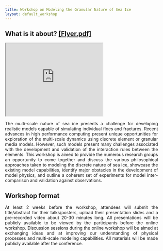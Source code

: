 ```yaml
---
title: Workshop on Modeling the Granular Nature of Sea Ice
layout: default_workshop
---
```

## What is it about? <a href="https://github.com/SPIce-Team/spice-team.github.io/raw/master/files/Workshop_Flyer.pdf">[Flyer.pdf]</a>
<iframe src="https://drive.google.com/file/d/1ksovGRg59M4dE6ABu3Lq7hP4QzG-ebNi/preview" width="320" height="240"></iframe>
<p align="justify">
The multi-scale nature of sea ice presents a challenge for developing realistic  models  capable  of  simulating  individual  floes  and  fractures.  Recent  advances in  high  performance  computing  present  unique  opportunities  for  exploration  of  the multi-scale dynamics using discrete element or granular media models. However, such models  present  many  challenges  associated  with  the  development  and  validation  of the  interaction  rules  between  the  elements.  This  workshop  is  aimed  to  provide  the numerous  research  groups  an  opportunity  to  come  together  and  discuss  the  various philosophical  approaches  taken  to  modeling  the  discrete  nature  of  sea  ice,  showcase the  existing  model  capabilities,  identify  major  obstacles  in  the  development  of  model physics,  and  outline  a  coherent  set  of  experiments  for  model  inter-comparison  and validation against observations.
  </p>


## Workshop  format 
<p align="justify">
At  least  2 weeks  before  the  workshop,  attendees  will  submit  the title/abstract for their talks/posters, upload their presentation slides and a pre-recorded video  about  20-30  minutes  long.  All  presentations  will  be  publicly  available  to  be viewed by the participants before the online workshop. Discussion sessions during the online workshop will be aimed at exchanging ideas and at improving our understanding of physical processes and multi-scale modeling capabilities. All materials will be made publicly available after the conference.
  </p>

